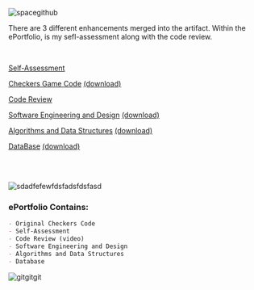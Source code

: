   

![spacegithub](https://user-images.githubusercontent.com/44255118/79651932-620eb600-8166-11ea-963f-c549c54d7695.jpg)

There are 3 different enhancements merged into the artifact. Within the ePortfolio, is my sefl-assessment along with the code review.<br />  

<br />

[Self-Assessment](https://github.com/marleneA07/-marlene07.github.io/blob/master/Professional_Self_Assessment.pdf)<br />

[Checkers Game Code](https://github.com/marleneA07/-marlene07.github.io/blob/master/Checkers_Game_Code)
[(download)](Checkers_v24.py)<br />

[Code Review](https://drive.google.com/file/d/1-bc0udAnHUpMCdDJKnXNe46bzSVxWG69/view)<br />

[Software Engineering and Design](https://github.com/marleneA07/-marlene07.github.io/blob/master/Software_Engineering_and_Design)
[(download)](Milestone_2_Software_Design.docx)<br />

[Algorithms and Data Structures](https://github.com/marleneA07/-marlene07.github.io/blob/master/Algorithm_and_Data_Structure)
[(download)](Milestone_3_Marlene_Azevedo.docx)<br />


[DataBase](https://github.com/marleneA07/-marlene07.github.io/blob/master/DataBase)
[(download)](Milestone_4_Databases.docx)<br />


<br />
<br />

![sdadfefewfdsfadsfdsfasd](https://user-images.githubusercontent.com/44255118/79630165-e3812c80-8103-11ea-8147-a454214c8279.png)


### ePortfolio Contains:
```markdown
- Original Checkers Code
- Self-Assessment
- Code Review (video)
- Software Engineering and Design
- Algorithms and Data Structures
- Database
```
![gitgitgit](https://user-images.githubusercontent.com/44255118/79629935-34902100-8102-11ea-8ee0-343fca77e24d.png)





















